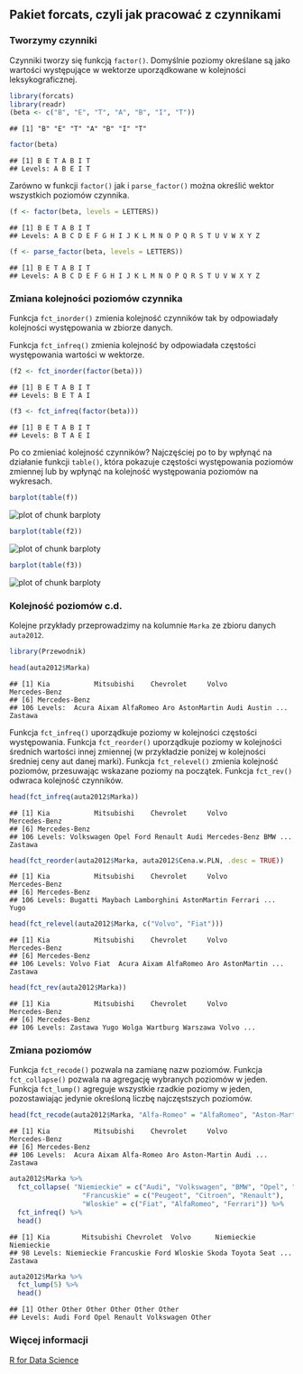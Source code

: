 ## Pakiet forcats, czyli jak pracować z czynnikami

### Tworzymy czynniki

Czynniki tworzy się funkcją `factor()`. Domyślnie poziomy określane są jako wartości występujące w wektorze uporządkowane w kolejności leksykograficznej.


```r
library(forcats)
library(readr)
(beta <- c("B", "E", "T", "A", "B", "I", "T"))
```

```
## [1] "B" "E" "T" "A" "B" "I" "T"
```

```r
factor(beta)
```

```
## [1] B E T A B I T
## Levels: A B E I T
```

Zarówno w funkcji `factor()` jak i `parse_factor()` można określić wektor wszystkich poziomów czynnika.


```r
(f <- factor(beta, levels = LETTERS))
```

```
## [1] B E T A B I T
## Levels: A B C D E F G H I J K L M N O P Q R S T U V W X Y Z
```

```r
(f <- parse_factor(beta, levels = LETTERS))
```

```
## [1] B E T A B I T
## Levels: A B C D E F G H I J K L M N O P Q R S T U V W X Y Z
```

### Zmiana kolejności poziomów czynnika

Funkcja `fct_inorder()` zmienia kolejność czynników tak by odpowiadały kolejności występowania w zbiorze danych.

Funkcja `fct_infreq()` zmienia kolejność by odpowiadała częstości występowania wartości w wektorze.


```r
(f2 <- fct_inorder(factor(beta)))
```

```
## [1] B E T A B I T
## Levels: B E T A I
```

```r
(f3 <- fct_infreq(factor(beta)))
```

```
## [1] B E T A B I T
## Levels: B T A E I
```

Po co zmieniać kolejność czynników? 
Najczęściej po to by wpłynąć na działanie funkcji `table()`, która pokazuje częstości występowania poziomów zmiennej lub by wpłynąć na kolejność występowania poziomów na wykresach.


```r
barplot(table(f))
```

![plot of chunk barploty](figure/barploty-1.png)

```r
barplot(table(f2))
```

![plot of chunk barploty](figure/barploty-2.png)

```r
barplot(table(f3))
```

![plot of chunk barploty](figure/barploty-3.png)

### Kolejność poziomów c.d.

Kolejne przykłady przeprowadzimy na kolumnie `Marka` ze zbioru danych `auta2012`.


```r
library(Przewodnik)

head(auta2012$Marka)
```

```
## [1] Kia           Mitsubishi    Chevrolet     Volvo         Mercedes-Benz
## [6] Mercedes-Benz
## 106 Levels:  Acura Aixam AlfaRomeo Aro AstonMartin Audi Austin ... Zastawa
```

Funkcja `fct_infreq()` uporządkuje poziomy w kolejności częstości występowania.
Funkcja `fct_reorder()` uporządkuje poziomy w kolejności średnich wartości innej zmiennej (w przykładzie poniżej w kolejności średniej ceny aut danej marki).
Funkcja `fct_relevel()` zmienia kolejność poziomów, przesuwając wskazane poziomy na początek.
Funkcja `fct_rev()` odwraca kolejność czynników.


```r
head(fct_infreq(auta2012$Marka))
```

```
## [1] Kia           Mitsubishi    Chevrolet     Volvo         Mercedes-Benz
## [6] Mercedes-Benz
## 106 Levels: Volkswagen Opel Ford Renault Audi Mercedes-Benz BMW ... Zastawa
```

```r
head(fct_reorder(auta2012$Marka, auta2012$Cena.w.PLN, .desc = TRUE))
```

```
## [1] Kia           Mitsubishi    Chevrolet     Volvo         Mercedes-Benz
## [6] Mercedes-Benz
## 106 Levels: Bugatti Maybach Lamborghini AstonMartin Ferrari ... Yugo
```

```r
head(fct_relevel(auta2012$Marka, c("Volvo", "Fiat")))
```

```
## [1] Kia           Mitsubishi    Chevrolet     Volvo         Mercedes-Benz
## [6] Mercedes-Benz
## 106 Levels: Volvo Fiat  Acura Aixam AlfaRomeo Aro AstonMartin ... Zastawa
```

```r
head(fct_rev(auta2012$Marka))
```

```
## [1] Kia           Mitsubishi    Chevrolet     Volvo         Mercedes-Benz
## [6] Mercedes-Benz
## 106 Levels: Zastawa Yugo Wolga Wartburg Warszawa Volvo ...
```

### Zmiana poziomów

Funkcja `fct_recode()` pozwala na zamianę nazw poziomów.
Funkcja `fct_collapse()` pozwala na agregację wybranych poziomów w jeden.
Funkcja `fct_lump()` agreguje wszystkie rzadkie poziomy w jeden, pozostawiając jedynie określoną liczbę najczęstszych poziomów.


```r
head(fct_recode(auta2012$Marka, "Alfa-Romeo" = "AlfaRomeo", "Aston-Martin" = "AstonMartin"))
```

```
## [1] Kia           Mitsubishi    Chevrolet     Volvo         Mercedes-Benz
## [6] Mercedes-Benz
## 106 Levels:  Acura Aixam Alfa-Romeo Aro Aston-Martin Audi ... Zastawa
```

```r
auta2012$Marka %>%
  fct_collapse( "Niemieckie" = c("Audi", "Volkswagen", "BMW", "Opel", "Mercedes-Benz"),
                  "Francuskie" = c("Peugeot", "Citroen", "Renault"),
                  "Wloskie" = c("Fiat", "AlfaRomeo", "Ferrari")) %>%
  fct_infreq() %>%
  head()
```

```
## [1] Kia        Mitsubishi Chevrolet  Volvo      Niemieckie Niemieckie
## 98 Levels: Niemieckie Francuskie Ford Wloskie Skoda Toyota Seat ... Zastawa
```

```r
auta2012$Marka %>%
  fct_lump(5) %>%
  head()
```

```
## [1] Other Other Other Other Other Other
## Levels: Audi Ford Opel Renault Volkswagen Other
```

### Więcej informacji 

[R for Data Science](http://r4ds.had.co.nz/factors.html)

